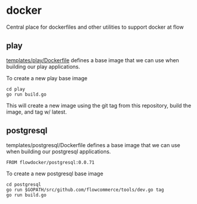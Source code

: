 # docker
Central place for dockerfiles and other utilities to support docker at flow

## play

[templates/play/Dockerfile](templates/play/Dockerfile) defines a base image that we can use when building our
play applications.

To create a new play base image

    cd play
    go run build.go

This will create a new image using the git tag from this repository,
build the image, and tag w/ latest.


## postgresql

templates/postgresql/Dockerfile defines a base image that we can use when building our
postgresql applications.

    FROM flowdocker/postgresql:0.0.71

To create a new postgresql base image

    cd postgresql
    go run $GOPATH/src/github.com/flowcommerce/tools/dev.go tag
    go run build.go
